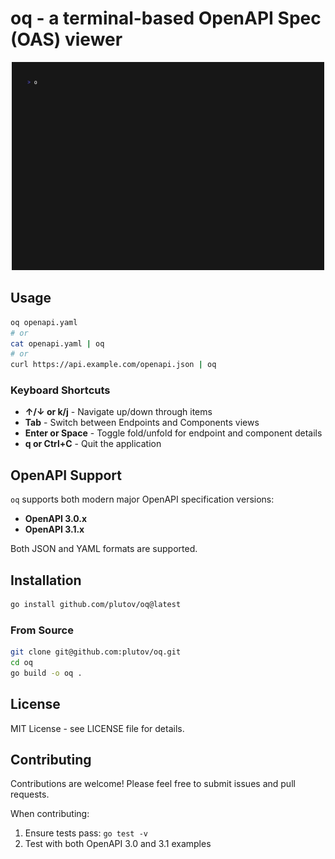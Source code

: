# oq - a terminal-based OpenAPI Spec (OAS) viewer

<p align="center"><img src="preview.gif" width="500" alt="oq preview"></p>

## Usage

```bash
oq openapi.yaml
# or
cat openapi.yaml | oq
# or
curl https://api.example.com/openapi.json | oq
```

### Keyboard Shortcuts

- **↑/↓ or k/j** - Navigate up/down through items
- **Tab** - Switch between Endpoints and Components views
- **Enter or Space** - Toggle fold/unfold for endpoint and component details
- **q or Ctrl+C** - Quit the application

## OpenAPI Support

`oq` supports both modern major OpenAPI specification versions:

- **OpenAPI 3.0.x**
- **OpenAPI 3.1.x**

Both JSON and YAML formats are supported.

## Installation

```bash
go install github.com/plutov/oq@latest
```

### From Source

```bash
git clone git@github.com:plutov/oq.git
cd oq
go build -o oq .
```

## License

MIT License - see LICENSE file for details.

## Contributing

Contributions are welcome! Please feel free to submit issues and pull requests.

When contributing:
1. Ensure tests pass: `go test -v`
2. Test with both OpenAPI 3.0 and 3.1 examples